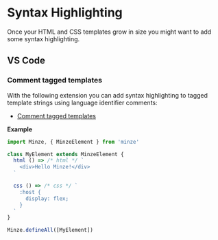 # Syntax Highlighting

Once your HTML and CSS templates grow in size you might want to add some syntax highlighting.

## VS Code

### Comment tagged templates

With the following extension you can add syntax highlighting to tagged template strings using language identifier comments:

- [Comment tagged templates](https://marketplace.visualstudio.com/items?itemName=bierner.comment-tagged-templates)

**Example**

```js
import Minze, { MinzeElement } from 'minze'

class MyElement extends MinzeElement {
  html () => /* html */ `
    <div>Hello Minze!</div>
  `

  css () => /* css */ `
    :host {
      display: flex;
    }
  `
}

Minze.defineAll([MyElement])
```
